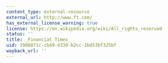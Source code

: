 ```yaml
---
content_type: external-resource
external_url: http://www.ft.com/
has_external_license_warning: true
license: https://en.wikipedia.org/wiki/All_rights_reserved
status: ''
title: _Financial Times_
uid: 3908871c-cb49-4330-b2cc-1bd53bf325bf
wayback_url: ''
---
```

